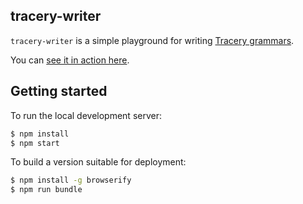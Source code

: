 ## tracery-writer

`tracery-writer` is a simple playground for writing
[Tracery grammars](https://github.com/galaxykate/tracery).

You can [see it in action here](https://beaugunderson.com/tracery-writer/).

## Getting started

To run the local development server:

```sh
$ npm install
$ npm start
```

To build a version suitable for deployment:

```sh
$ npm install -g browserify
$ npm run bundle
```
